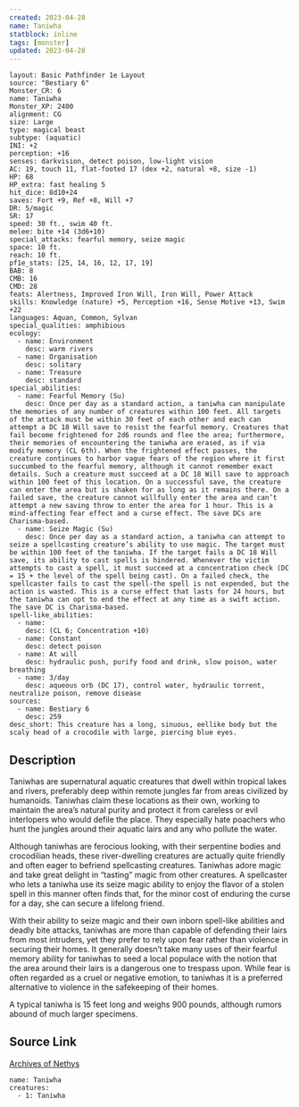 ```yaml
---
created: 2023-04-28
name: Taniwha
statblock: inline
tags: [monster]
updated: 2023-04-28
---
```

```statblock
layout: Basic Pathfinder 1e Layout
source: "Bestiary 6"
Monster_CR: 6
name: Taniwha
Monster_XP: 2400
alignment: CG
size: Large
type: magical beast
subtype: (aquatic)
INI: +2
perception: +16
senses: darkvision, detect poison, low-light vision
AC: 19, touch 11, flat-footed 17 (dex +2, natural +8, size -1)
HP: 68
HP_extra: fast healing 5
hit_dice: 8d10+24
saves: Fort +9, Ref +8, Will +7
DR: 5/magic
SR: 17
speed: 30 ft., swim 40 ft.
melee: bite +14 (3d6+10)
special_attacks: fearful memory, seize magic
space: 10 ft.
reach: 10 ft.
pf1e_stats: [25, 14, 16, 12, 17, 19]
BAB: 8
CMB: 16
CMD: 28
feats: Alertness, Improved Iron Will, Iron Will, Power Attack
skills: Knowledge (nature) +5, Perception +16, Sense Motive +13, Swim +22
languages: Aquan, Common, Sylvan
special_qualities: amphibious
ecology:
  - name: Environment
    desc: warm rivers
  - name: Organisation
    desc: solitary
  - name: Treasure
    desc: standard
special_abilities:
  - name: Fearful Memory (Su)
    desc: Once per day as a standard action, a taniwha can manipulate the memories of any number of creatures within 100 feet. All targets of the attack must be within 30 feet of each other and each can attempt a DC 18 Will save to resist the fearful memory. Creatures that fail become frightened for 2d6 rounds and flee the area; furthermore, their memories of encountering the taniwha are erased, as if via modify memory (CL 6th). When the frightened effect passes, the creature continues to harbor vague fears of the region where it first succumbed to the fearful memory, although it cannot remember exact details. Such a creature must succeed at a DC 18 Will save to approach within 100 feet of this location. On a successful save, the creature can enter the area but is shaken for as long as it remains there. On a failed save, the creature cannot willfully enter the area and can’t attempt a new saving throw to enter the area for 1 hour. This is a mind-affecting fear effect and a curse effect. The save DCs are Charisma-based.
  - name: Seize Magic (Su)
    desc: Once per day as a standard action, a taniwha can attempt to seize a spellcasting creature’s ability to use magic. The target must be within 100 feet of the taniwha. If the target fails a DC 18 Will save, its ability to cast spells is hindered. Whenever the victim attempts to cast a spell, it must succeed at a concentration check (DC = 15 + the level of the spell being cast). On a failed check, the spellcaster fails to cast the spell-the spell is not expended, but the action is wasted. This is a curse effect that lasts for 24 hours, but the taniwha can opt to end the effect at any time as a swift action. The save DC is Charisma-based.
spell-like_abilities:
  - name:
    desc: (CL 6; Concentration +10)
  - name: Constant
    desc: detect poison
  - name: At will
    desc: hydraulic push, purify food and drink, slow poison, water breathing
  - name: 3/day
    desc: aqueous orb (DC 17), control water, hydraulic torrent, neutralize poison, remove disease
sources:
  - name: Bestiary 6
    desc: 259
desc_short: This creature has a long, sinuous, eellike body but the scaly head of a crocodile with large, piercing blue eyes.
```
## Description
Taniwhas are supernatural aquatic creatures that dwell within tropical lakes and rivers, preferably deep within remote jungles far from areas civilized by humanoids. Taniwhas claim these locations as their own, working to maintain the area’s natural purity and protect it from careless or evil interlopers who would defile the place. They especially hate poachers who hunt the jungles around their aquatic lairs and any who pollute the water. 

Although taniwhas are ferocious looking, with their serpentine bodies and crocodilian heads, these river-dwelling creatures are actually quite friendly and often eager to befriend spellcasting creatures. Taniwhas adore magic and take great delight in “tasting” magic from other creatures. A spellcaster who lets a taniwha use its seize magic ability to enjoy the flavor of a stolen spell in this manner often finds that, for the minor cost of enduring the curse for a day, she can secure a lifelong friend. 

With their ability to seize magic and their own inborn spell-like abilities and deadly bite attacks, taniwhas are more than capable of defending their lairs from most intruders, yet they prefer to rely upon fear rather than violence in securing their homes. It generally doesn’t take many uses of their fearful memory ability for taniwhas to seed a local populace with the notion that the area around their lairs is a dangerous one to trespass upon. While fear is often regarded as a cruel or negative emotion, to taniwhas it is a preferred alternative to violence in the safekeeping of their homes. 

A typical taniwha is 15 feet long and weighs 900 pounds, although rumors abound of much larger specimens.
## Source Link
[Archives of Nethys](https://aonprd.com/MonsterDisplay.aspx?ItemName=Taniwha)
```encounter-table
name: Taniwha
creatures:
  - 1: Taniwha
```
